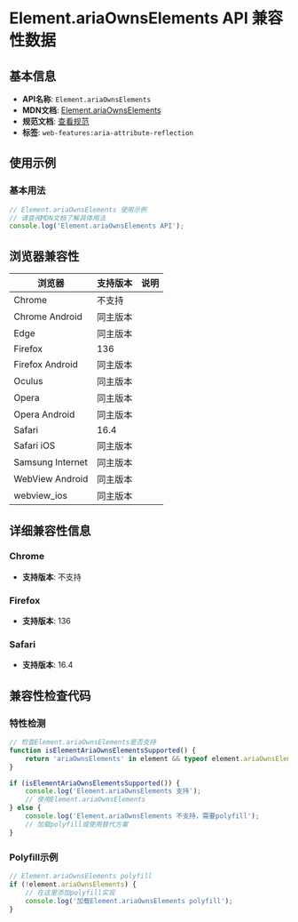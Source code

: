 # Element.ariaOwnsElements API 兼容性数据

## 基本信息

- **API名称**: `Element.ariaOwnsElements`
- **MDN文档**: [Element.ariaOwnsElements](https://developer.mozilla.org/docs/Web/API/Element/ariaOwnsElements)
- **规范文档**: [查看规范](https://w3c.github.io/aria/#dom-ariamixin-ariaownselements)
- **标签**: `web-features:aria-attribute-reflection`

## 使用示例

### 基本用法

```javascript
// Element.ariaOwnsElements 使用示例
// 请查阅MDN文档了解具体用法
console.log('Element.ariaOwnsElements API');
```

## 浏览器兼容性

| 浏览器 | 支持版本 | 说明 |
|--------|----------|------|
| Chrome | 不支持 |  |
| Chrome Android | 同主版本 |  |
| Edge | 同主版本 |  |
| Firefox | 136 |  |
| Firefox Android | 同主版本 |  |
| Oculus | 同主版本 |  |
| Opera | 同主版本 |  |
| Opera Android | 同主版本 |  |
| Safari | 16.4 |  |
| Safari iOS | 同主版本 |  |
| Samsung Internet | 同主版本 |  |
| WebView Android | 同主版本 |  |
| webview_ios | 同主版本 |  |

## 详细兼容性信息

### Chrome

- **支持版本**: 不支持

### Firefox

- **支持版本**: 136

### Safari

- **支持版本**: 16.4

## 兼容性检查代码

### 特性检测

```javascript
// 检查Element.ariaOwnsElements是否支持
function isElementAriaOwnsElementsSupported() {
    return 'ariaOwnsElements' in element && typeof element.ariaOwnsElements === 'function';
}

if (isElementAriaOwnsElementsSupported()) {
    console.log('Element.ariaOwnsElements 支持');
    // 使用Element.ariaOwnsElements
} else {
    console.log('Element.ariaOwnsElements 不支持，需要polyfill');
    // 加载polyfill或使用替代方案
}
```

### Polyfill示例

```javascript
// Element.ariaOwnsElements polyfill
if (!element.ariaOwnsElements) {
    // 在这里添加polyfill实现
    console.log('加载Element.ariaOwnsElements polyfill');
}
```

